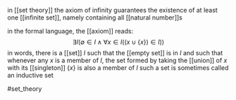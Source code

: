 in [[set theory]] the axiom of infinity guarantees the existence of at least one [[infinite set]], namely containing all [[natural number]]s

in the formal language, the [[axiom]] reads:
$$\exists I (\emptyset \in I \wedge \forall x \in I ((x\cup \{x\})\in I))$$
in words, there is a [[set]] $I$ such that the [[empty set]] is in $I$ and such that whenever any $x$ is a member of $I$, the set formed by taking the [[union]] of $x$ with its [[singleton]] $\{x\}$ is also a member of $I$
such a set is sometimes called an inductive set

#set_theory 